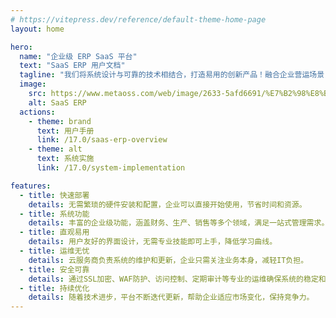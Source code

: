 ```yaml
---
# https://vitepress.dev/reference/default-theme-home-page
layout: home

hero:
  name: "企业级 ERP SaaS 平台"
  text: "SaaS ERP 用户文档"
  tagline: "我们将系统设计与可靠的技术相结合，打造易用的创新产品！融合企业营运场景，赋能企业管理成长！"
  image:
    src: https://www.metaoss.com/web/image/2633-5afd6691/%E7%B2%98%E8%B4%B4%E7%9A%84%E5%9B%BE%E5%83%8F%204%20%281%29.png
    alt: SaaS ERP
  actions:
    - theme: brand
      text: 用户手册
      link: /17.0/saas-erp-overview
    - theme: alt
      text: 系统实施
      link: /17.0/system-implementation

features:
  - title: 快速部署
    details: 无需繁琐的硬件安装和配置，企业可以直接开始使用，节省时间和资源。
  - title: 系统功能
    details: 丰富的企业级功能，涵盖财务、生产、销售等多个领域，满足一站式管理需求。
  - title: 直观易用
    details: 用户友好的界面设计，无需专业技能即可上手，降低学习曲线。
  - title: 运维无忧
    details: 云服务商负责系统的维护和更新，企业只需关注业务本身，减轻IT负担。
  - title: 安全可靠
    details: 通过SSL加密、WAF防护、访问控制、定期审计等专业的运维确保系统的稳定和持续可用。
  - title: 持续优化
    details: 随着技术进步，平台不断迭代更新，帮助企业适应市场变化，保持竞争力。
---
```


